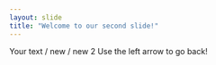 ```yaml
---
layout: slide
title: "Welcome to our second slide!"
---
```

Your text / new / new 2
Use the left arrow to go back!
